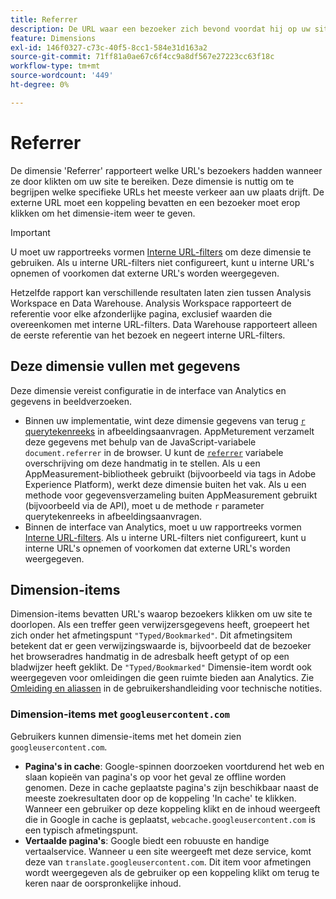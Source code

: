 ```yaml
---
title: Referrer
description: De URL waar een bezoeker zich bevond voordat hij op uw site klikte.
feature: Dimensions
exl-id: 146f0327-c73c-40f5-8cc1-584e31d163a2
source-git-commit: 71ff81a0ae67c6f4cc9a8df567e27223cc63f18c
workflow-type: tm+mt
source-wordcount: '449'
ht-degree: 0%

---
```


# Referrer

De dimensie &#39;Referrer&#39; rapporteert welke URL&#39;s bezoekers hadden wanneer ze door klikten om uw site te bereiken. Deze dimensie is nuttig om te begrijpen welke specifieke URLs het meeste verkeer aan uw plaats drijft. De externe URL moet een koppeling bevatten en een bezoeker moet erop klikken om het dimensie-item weer te geven.

>[!IMPORTANT]
>
>U moet uw rapportreeks vormen [Interne URL-filters](/help/admin/admin/c-manage-report-suites/c-edit-report-suites/general/internal-url-filter-admin.md) om deze dimensie te gebruiken. Als u interne URL-filters niet configureert, kunt u interne URL&#39;s opnemen of voorkomen dat externe URL&#39;s worden weergegeven.

Hetzelfde rapport kan verschillende resultaten laten zien tussen Analysis Workspace en Data Warehouse. Analysis Workspace rapporteert de referentie voor elke afzonderlijke pagina, exclusief waarden die overeenkomen met interne URL-filters. Data Warehouse rapporteert alleen de eerste referentie van het bezoek en negeert interne URL-filters.

## Deze dimensie vullen met gegevens

Deze dimensie vereist configuratie in de interface van Analytics en gegevens in beeldverzoeken.

* Binnen uw implementatie, wint deze dimensie gegevens van terug [`r` querytekenreeks](/help/implement/validate/query-parameters.md) in afbeeldingsaanvragen. AppMeturement verzamelt deze gegevens met behulp van de JavaScript-variabele `document.referrer` in de browser. U kunt de [`referrer`](/help/implement/vars/page-vars/referrer.md) variabele overschrijving om deze handmatig in te stellen. Als u een AppMeasurement-bibliotheek gebruikt (bijvoorbeeld via tags in Adobe Experience Platform), werkt deze dimensie buiten het vak. Als u een methode voor gegevensverzameling buiten AppMeasurement gebruikt (bijvoorbeeld via de API), moet u de methode `r` parameter querytekenreeks in afbeeldingsaanvragen.
* Binnen de interface van Analytics, moet u uw rapportreeks vormen [Interne URL-filters](/help/admin/admin/c-manage-report-suites/c-edit-report-suites/general/internal-url-filter-admin.md). Als u interne URL-filters niet configureert, kunt u interne URL&#39;s opnemen of voorkomen dat externe URL&#39;s worden weergegeven.

## Dimension-items

Dimension-items bevatten URL&#39;s waarop bezoekers klikken om uw site te doorlopen. Als een treffer geen verwijzersgegevens heeft, groepeert het zich onder het afmetingspunt `"Typed/Bookmarked"`. Dit afmetingsitem betekent dat er geen verwijzingswaarde is, bijvoorbeeld dat de bezoeker het browseradres handmatig in de adresbalk heeft getypt of op een bladwijzer heeft geklikt. De `"Typed/Bookmarked"` Dimensie-item wordt ook weergegeven voor omleidingen die geen ruimte bieden aan Analytics. Zie [Omleiding en aliassen](/help/technotes/redirects.md) in de gebruikershandleiding voor technische notities.

### Dimension-items met `googleusercontent.com`

Gebruikers kunnen dimensie-items met het domein zien `googleusercontent.com`.

* **Pagina&#39;s in cache**: Google-spinnen doorzoeken voortdurend het web en slaan kopieën van pagina&#39;s op voor het geval ze offline worden genomen. Deze in cache geplaatste pagina&#39;s zijn beschikbaar naast de meeste zoekresultaten door op de koppeling &#39;In cache&#39; te klikken. Wanneer een gebruiker op deze koppeling klikt en de inhoud weergeeft die in Google in cache is geplaatst, `webcache.googleusercontent.com` is een typisch afmetingspunt.
* **Vertaalde pagina&#39;s**: Google biedt een robuuste en handige vertaalservice. Wanneer u een site weergeeft met deze service, komt deze van `translate.googleusercontent.com`. Dit item voor afmetingen wordt weergegeven als de gebruiker op een koppeling klikt om terug te keren naar de oorspronkelijke inhoud.
